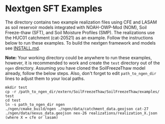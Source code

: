 # Nextgen SFT Examples
The directory contains two example realization files using CFE and LASAM as soil reservoir models integrated with NOAH-OWP-Mod (NOM), Soil Freeze-thaw (SFT), and Soil Moisture Profiles (SMP). The realizations use the HUC01 catchment (cat-20521) as an example. Follow the instructions below to run these examples. To build the nextgen framework and models see [INSTALL.md](https://github.com/NOAA-OWP/SoilFreezeThaw/blob/master/INSTALL.md).

**Note:** Your working directory could be anywhere to run these examples, however, it is recommended to work and create the `test` directory out of the `ngen` directory. Assuming you have cloned the SoilFreezeThaw model already, follow the below steps. Also, don't forget to edit `path_to_ngen_dir` lines to adjust them to your local paths.
```
mkdir test
cp -r /path_to_ngen_dir/extern/SoilFreezeThaw/SoilFreezeThaw/examples/ test
cd test
ln -s path_to_ngen_dir ngen
./ngen/cmake_build/ngen ./ngen/data/catchment_data.geojson cat-27 ./ngen/data/nexus_data.geojson nex-26 realizations/realization_X.json (where X = cfe or lasam)
```
